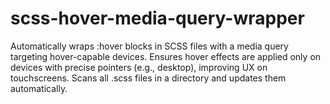 # scss-hover-media-query-wrapper
Automatically wraps :hover blocks in SCSS files with a media query targeting hover-capable devices. Ensures hover effects are applied only on devices with precise pointers (e.g., desktop), improving UX on touchscreens. Scans all .scss files in a directory and updates them automatically.
